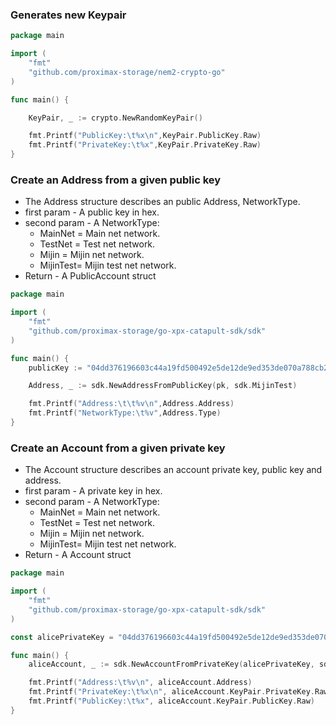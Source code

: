 
### Generates new Keypair

```go
package main

import (
    "fmt"
    "github.com/proximax-storage/nem2-crypto-go"
)

func main() {

    KeyPair, _ := crypto.NewRandomKeyPair()

    fmt.Printf("PublicKey:\t%x\n",KeyPair.PublicKey.Raw)
    fmt.Printf("PrivateKey:\t%x",KeyPair.PrivateKey.Raw)
}
```

### Create an Address from a given public key

* The Address structure describes an public Address, NetworkType.
* first param - A public key in hex.
* second param - A NetworkType:
  * MainNet = Main net network.
  * TestNet = Test net network.
  * Mijin = Mijin net network.
  * MijinTest= Mijin test net network.
* Return - A PublicAccount struct

```go
package main

import (
    "fmt"
    "github.com/proximax-storage/go-xpx-catapult-sdk/sdk"
)

func main() {
    publicKey := "04dd376196603c44a19fd500492e5de12de9ed353de070a788cb21f210645613"

    Address, _ := sdk.NewAddressFromPublicKey(pk, sdk.MijinTest)

    fmt.Printf("Address:\t\t%v\n",Address.Address)
    fmt.Printf("NetworkType:\t%v",Address.Type)
}
```

### Create an Account from a given private key

* The Account structure describes an account private key, public key and address.
* first param - A private key in hex.
* second param - A NetworkType:
  * MainNet = Main net network.
  * TestNet = Test net network.
  * Mijin = Mijin net network.
  * MijinTest= Mijin test net network.
* Return - A Account struct

```go
package main

import (
    "fmt"
    "github.com/proximax-storage/go-xpx-catapult-sdk/sdk"
)

const alicePrivateKey = "04dd376196603c44a19fd500492e5de12de9ed353de070a788cb21f210645613"

func main() {
    aliceAccount, _ := sdk.NewAccountFromPrivateKey(alicePrivateKey, sdk.MijinTest)

    fmt.Printf("Address:\t%v\n", aliceAccount.Address)
    fmt.Printf("PrivateKey:\t%x\n", aliceAccount.KeyPair.PrivateKey.Raw)
    fmt.Printf("PublicKey:\t%x", aliceAccount.KeyPair.PublicKey.Raw)
}
```

